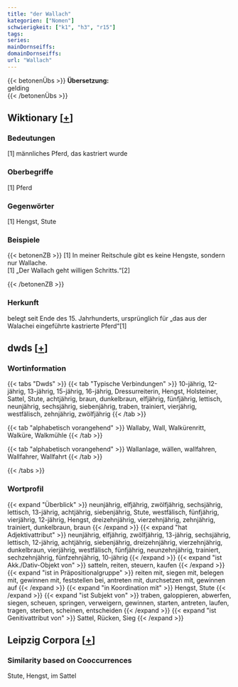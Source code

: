 ```yaml
---
title: "der Wallach"
kategorien: ["Nomen"]
schwierigkeit: ["k1", "h3", "r15"]
tags:
series:
mainDornseiffs:
domainDornseiffs:
url: "Wallach"
---
```


{{< betonenÜbs >}}
**Übersetzung:**  
gelding  
{{< /betonenÜbs >}}

## Wiktionary [[+](https://de.wiktionary.org/wiki/Wallach)]

### Bedeutungen
[1] männliches Pferd, das kastriert wurde  

### Oberbegriffe
[1] Pferd  

### Gegenwörter
[1] Hengst, Stute  

### Beispiele
{{< betonenZB >}}
[1] In meiner Reitschule gibt es keine Hengste, sondern nur Wallache.  
[1] „Der Wallach geht willigen Schritts.“[2]  

{{< /betonenZB >}}
### Herkunft
belegt seit Ende des 15. Jahrhunderts, ursprünglich für „das aus der Walachei eingeführte kastrierte Pferd“[1]  



## dwds [[+](https://www.dwds.de/wb/Wallach)]

### Wortinformation
{{< tabs "Dwds" >}}
{{< tab "Typische Verbindungen" >}}
10-jährig, 12-jährig, 13-jährig, 15-jährig, 16-jährig, Dressurreiterin, Hengst, Holsteiner, Sattel, Stute, achtjährig, braun, dunkelbraun, elfjährig, fünfjährig, lettisch, neunjährig, sechsjährig, siebenjährig, traben, trainiert, vierjährig, westfälisch, zehnjährig, zwölfjährig
{{< /tab >}}

{{< tab "alphabetisch vorangehend" >}}
Wallaby, Wall, Walkürenritt, Walküre, Walkmühle
{{< /tab >}}

{{< tab "alphabetisch vorangehend" >}}
Wallanlage, wällen, wallfahren, Wallfahrer, Wallfahrt
{{< /tab >}}

{{< /tabs >}}

### Wortprofil
{{< expand "Überblick" >}} neunjährig, elfjährig, zwölfjährig, sechsjährig, lettisch, 13-jährig, achtjährig, siebenjährig, Stute, westfälisch, fünfjährig, vierjährig, 12-jährig, Hengst, dreizehnjährig, vierzehnjährig, zehnjährig, trainiert, dunkelbraun, braun {{< /expand >}}
{{< expand "hat Adjektivattribut" >}} neunjährig, elfjährig, zwölfjährig, 13-jährig, sechsjährig, lettisch, 12-jährig, achtjährig, siebenjährig, dreizehnjährig, vierzehnjährig, dunkelbraun, vierjährig, westfälisch, fünfjährig, neunzehnjährig, trainiert, sechzehnjährig, fünfzehnjährig, 10-jährig {{< /expand >}}
{{< expand "ist Akk./Dativ-Objekt von" >}} satteln, reiten, steuern, kaufen {{< /expand >}}
{{< expand "ist in Präpositionalgruppe" >}} reiten mit, siegen mit, belegen mit, gewinnen mit, feststellen bei, antreten mit, durchsetzen mit, gewinnen auf {{< /expand >}}
{{< expand "in Koordination mit" >}} Hengst, Stute {{< /expand >}}
{{< expand "ist Subjekt von" >}} traben, galoppieren, abwerfen, siegen, scheuen, springen, verweigern, gewinnen, starten, antreten, laufen, tragen, sterben, scheinen, entscheiden {{< /expand >}}
{{< expand "ist Genitivattribut von" >}} Sattel, Rücken, Sieg {{< /expand >}}

## Leipzig Corpora [[+](https://corpora.uni-leipzig.de/en/res?word=Wallach&corpusId=deu_newscrawl-public_2018)]


### Similarity based on Cooccurrences
Stute, Hengst, im Sattel

